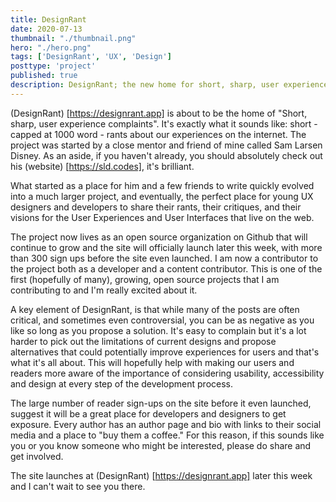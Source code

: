 ```yaml
---
title: DesignRant
date: 2020-07-13
thumbnail: "./thumbnail.png"
hero: "./hero.png"
tags: ['DesignRant', 'UX', 'Design']
posttype: 'project'
published: true
description: DesignRant; the new home for short, sharp, user experience complaints
---
```


(DesignRant) [https://designrant.app] is about to be the home of "Short, sharp, user experience complaints". It's exactly what it sounds like: short - capped at 1000 word - rants about our experiences on the internet. The project was started by a close mentor and friend of mine called Sam Larsen Disney. As an aside, if you haven't already, you should absolutely check out his (website) [https://sld.codes], it's brilliant.

What started as a place for him and a few friends to write quickly evolved into a much larger project, and eventually, the perfect place for young UX designers and developers to share their rants, their critiques, and their visions for the User Experiences and User Interfaces that live on the web.

The project now lives as an open source organization on Github that will continue to grow and the site will officially launch later this week, with more than 300 sign ups before the site even launched. I am now a contributor to the project both as a developer and a content contributor. This is one of the first (hopefully of many), growing, open source projects that I am contributing to and I'm really excited about it.

A key element of DesignRant, is that while many of the posts are often critical, and sometimes even controversial, you can be as negative as you like so long as you propose a solution. It's easy to complain but it's a lot harder to pick out the limitations of current designs and propose alternatives that could potentially improve experiences for users and that's what it's all about. This will hopefully help with making our users and readers more aware of the importance of considering usability, accessibility and design at every step of the development process.

The large number of reader sign-ups on the site before it even launched, suggest it will be a great place for developers and designers to get exposure. Every author has an author page and bio with links to their social media and a place to "buy them a coffee." For this reason, if this sounds like you or you know someone who might be interested, please do share and get involved.

The site launches at (DesignRant) [https://designrant.app] later this week and I can't wait to see you there.
